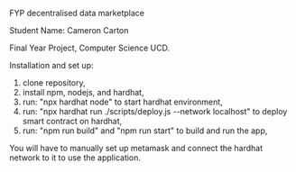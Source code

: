 FYP decentralised data marketplace

Student Name: Cameron Carton

Final Year Project, Computer Science UCD.

Installation and set up:
  1. clone repository,
  2. install npm, nodejs, and hardhat,
  3. run: "npx hardhat node" to start hardhat environment,
  4. run: "npx hardhat run ./scripts/deploy.js --network localhost" to deploy smart contract on hardhat,
  5. run: "npm run build" and "npm run start" to build and run the app,
 
You will have to manually set up metamask and connect the hardhat network to it to use the application.
  
